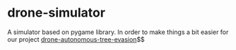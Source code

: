 # drone-simulator
A simulator based on pygame library.
In order to make things a bit easier for our project [drone-autonomous-tree-evasion](https://github.com/nunii/drone-autonomous-tree-evasion.git)$$
